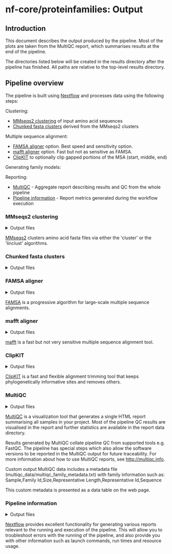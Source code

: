 # nf-core/proteinfamilies: Output

## Introduction

This document describes the output produced by the pipeline. Most of the plots are taken from the MultiQC report, which summarises results at the end of the pipeline.

The directories listed below will be created in the results directory after the pipeline has finished. All paths are relative to the top-level results directory.

<!-- TODO nf-core: Write this documentation describing your workflow's output -->

## Pipeline overview

The pipeline is built using [Nextflow](https://www.nextflow.io/) and processes data using the following steps:

Clustering:

- [MMseqs2 clustering](#mmseqs2-clustering) of input amino acid sequences
- [Chunked fasta clusters](#chunked-fasta-clusters) derived from the MMseqs2 clusters

Multiple sequence alignment:

- [FAMSA aligner](#famsa-aligner) option. Best speed and sensitivity option.
- [mafft aligner](#mafft-aligner) option. Fast but not as sensitive as FAMSA.
- [ClipKIT](#clipkit) to optionally clip gapped portions of the MSA (start, middle, end)

Generating family models:


Reporting:

- [MultiQC](#multiqc) - Aggregate report describing results and QC from the whole pipeline
- [Pipeline information](#pipeline-information) - Report metrics generated during the workflow execution

### MMseqs2 clustering

<details markdown="1">
<summary>Output files</summary>

- `mmseqs/mmseqs2_createtsv/`
  - `<samplename>.tsv`: tab-separated table containing 2 columns; the first one with the cluster representative sequences, and the second with the cluster members
</details>

[MMseqs2](https://github.com/soedinglab/MMseqs2) clusters amino acid fasta files via either the 'cluster' or the 'linclust' algorithms.

### Chunked fasta clusters

<details markdown="1">
<summary>Output files</summary>

- `fasta_chunks/`
  - `<samplename>/`
    - `chunked_fasta/`
      - `*.fasta`: fasta files with amino acid sequences of each cluster
</details>

### FAMSA aligner

<details markdown="1">
<summary>Output files</summary>

- `famsa_align/`
  - `<samplename>/`
    - `*.aln`: fasta files with aligned amino acid sequences
</details>

[FAMSA](https://github.com/refresh-bio/FAMSA) is a progressive algorithm for large-scale multiple sequence alignments.

### mafft aligner

<details markdown="1">
<summary>Output files</summary>

- `mafft_align/`
  - `<samplename>/`
    - `*.fas`: fasta files with aligned amino acid sequences
</details>

[mafft](https://github.com/GSLBiotech/mafft) is a fast but not very sensitive multiple sequence alignment tool.

### ClipKIT

<details markdown="1">
<summary>Output files</summary>

- `mafft_align/`
  - `<samplename>/`
    - `*.clipkit`: gap-clipped (start, middle, end) fasta files of aligned amino acid sequences
</details>

[ClipKIT](https://github.com/JLSteenwyk/ClipKIT) is a fast and flexible alignment trimming tool that keeps phylogenetically informative sites and removes others.

### MultiQC

<details markdown="1">
<summary>Output files</summary>

- `multiqc/`
  - `multiqc_report.html`: a standalone HTML file that can be viewed in your web browser.
  - `multiqc_data/`: directory containing parsed statistics from the different tools used in the pipeline.
  - `multiqc_plots/`: directory containing static images from the report in various formats.

</details>

[MultiQC](http://multiqc.info) is a visualization tool that generates a single HTML report summarising all samples in your project. Most of the pipeline QC results are visualised in the report and further statistics are available in the report data directory.

Results generated by MultiQC collate pipeline QC from supported tools e.g. FastQC. The pipeline has special steps which also allow the software versions to be reported in the MultiQC output for future traceability. For more information about how to use MultiQC reports, see <http://multiqc.info>.

Custom output MultiQC data includes a metadata file (multiqc_data/multiqc_family_metadata.txt) with family information such as: Sample,Family Id,Size,Representative Length,Representative Id,Sequence

This custom metadata is presented as a data table on the web page.

### Pipeline information

<details markdown="1">
<summary>Output files</summary>

- `pipeline_info/`
  - Reports generated by Nextflow: `execution_report.html`, `execution_timeline.html`, `execution_trace.txt` and `pipeline_dag.dot`/`pipeline_dag.svg`.
  - Reports generated by the pipeline: `pipeline_report.html`, `pipeline_report.txt` and `software_versions.yml`. The `pipeline_report*` files will only be present if the `--email` / `--email_on_fail` parameter's are used when running the pipeline.
  - Reformatted samplesheet files used as input to the pipeline: `samplesheet.valid.csv`.
  - Parameters used by the pipeline run: `params.json`.

</details>

[Nextflow](https://www.nextflow.io/docs/latest/tracing.html) provides excellent functionality for generating various reports relevant to the running and execution of the pipeline. This will allow you to troubleshoot errors with the running of the pipeline, and also provide you with other information such as launch commands, run times and resource usage.
